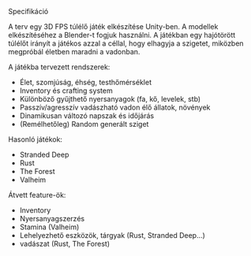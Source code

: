Specifikáció

A terv egy 3D FPS túlélő játék elkészítése Unity-ben. A modellek elkészítéséhez a Blender-t fogjuk használni.
A játékban egy hajótörött túlélőt irányít a játékos azzal a céllal, hogy elhagyja a szigetet, miközben megpróbál életben maradni a vadonban.

A játékba tervezett rendszerek:
  - Élet, szomjúság, éhség, testhőmérséklet
  - Inventory és crafting system
  - Különböző gyűjthető nyersanyagok (fa, kő, levelek, stb)
  - Passzív/agresszív vadászható vadon élő állatok, növények
  - Dinamikusan változó napszak és időjárás
  - (Remélhetőleg) Random generált sziget

Hasonló játékok:
  - Stranded Deep 
  - Rust 
  - The Forest 
  - Valheim 

Átvett feature-ök:
  - Inventory  
  - Nyersanyagszerzés  
  - Stamina (Valheim)
  - Lehelyezhető eszközök, tárgyak (Rust, Stranded Deep...)
  - vadászat (Rust, The Forest)
